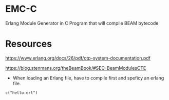 # EMC-C
Erlang Module Generator in C
Program that will compile BEAM bytecode

# Resources

https://www.erlang.org/docs/26/pdf/otp-system-documentation.pdf

https://blog.stenmans.org/theBeamBook/#SEC-BeamModulesCTE

- When loading an Erlang file, have to compile first and speficy an erlang file.

`c("hello.erl")`
